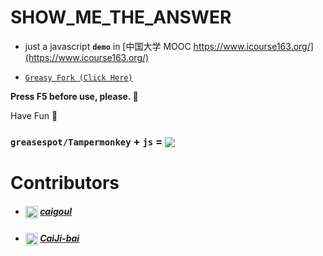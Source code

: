 # SHOW_ME_THE_ANSWER

- just a javascript __`demo`__ in [中国大学 MOOC https://www.icourse163.org/](https://www.icourse163.org/)

- [`Greasy Fork (Click Here)`](https://greasyfork.org/zh-CN/scripts/382652-one-key-mooc-homework-and-fu-k-correct-homework-mooc%E7%AD%94%E6%A1%88%E4%B8%8E%E6%89%B9%E6%94%B9%E5%8A%A9%E6%89%8B)

__Press F5 before use, please. :ghost:__

Have Fun :ghost:

### `greasespot/Tampermonkey` + `js` = <img src='https://gss3.bdstatic.com/84oSdTum2Q5BphGlnYG/timg?wapp&quality=80&size=b150_150&subsize=20480&cut_x=0&cut_w=0&cut_y=0&cut_h=0&sec=1369815402&srctrace&di=025a2098797ebd8640060bcc4663cb9e&wh_rate=null&src=http%3A%2F%2Fimgsrc.baidu.com%2Fforum%2Fpic%2Fitem%2F562c11dfa9ec8a13424f9c95fc03918fa0ecc06a.jpg'></img>


# Contributors

- ##### <img src='https://avatars3.githubusercontent.com/u/32430186?s=40&v=4' style="width: 20px"></img> [caigoul](https://github.com/caigoul/)

- ##### <img src='https://avatars1.githubusercontent.com/u/45314715?s=60&v=4' style="width: 20px"></img> [CaiJi-bai](https://github.com/caigoul/)


<style>
img {
    vertical-align:middle;
}
</style>